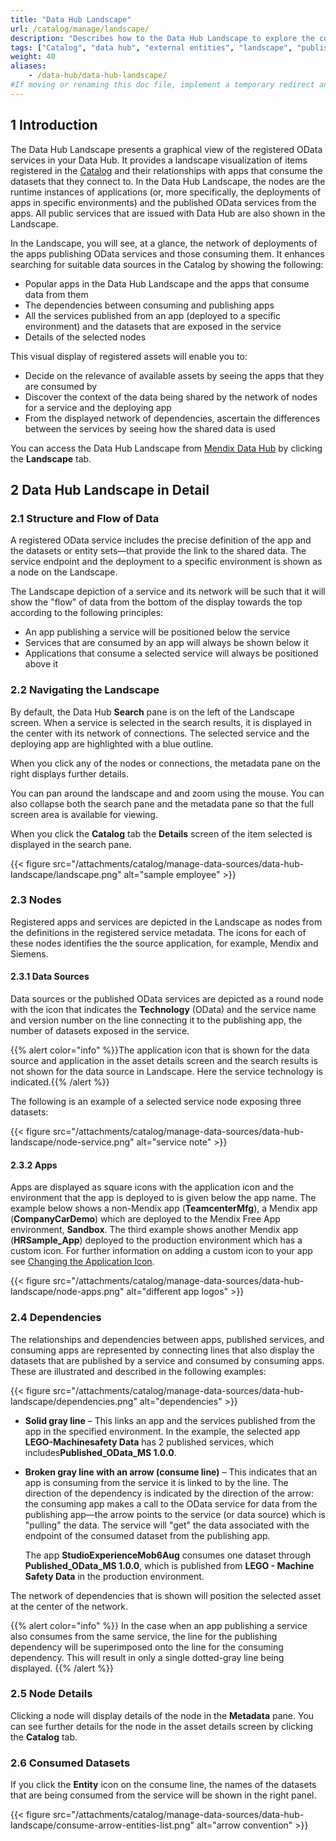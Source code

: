 ```yaml
---
title: "Data Hub Landscape"
url: /catalog/manage/landscape/
description: "Describes how to the Data Hub Landscape to explore the connections with registered assets."
tags: ["Catalog", "data hub", "external entities", "landscape", "published odata service"]
weight: 40
aliases:
    - /data-hub/data-hub-landscape/
#If moving or renaming this doc file, implement a temporary redirect and let the respective team know they should update the URL in the product. See Mapping to Products for more details. 
---
```


## 1 Introduction

The Data Hub Landscape presents a graphical view of the registered OData services in your Data Hub. It provides a landscape visualization of items registered in the [Catalog](/catalog/) and their relationships with apps that consume the datasets that they connect to. In the Data Hub Landscape, the nodes are the runtime instances of applications (or, more specifically, the deployments of apps in specific environments) and the published OData services from the apps. All public services that are issued with Data Hub are also shown in the Landscape.

In the Landscape, you will see, at a glance, the network of deployments of the apps publishing OData services and those consuming them. It enhances searching for suitable data sources in the Catalog by showing the following:

* Popular apps in the Data Hub Landscape and the apps that consume data from them
* The dependencies between consuming and publishing apps
* All the services published from an app (deployed to a specific environment) and the datasets that are exposed in the service
* Details of the selected nodes

This visual display of registered assets will enable you to:

* Decide on the relevance of available assets by seeing the apps that they are consumed by
* Discover the context of the data being shared by the network of nodes for a service and the deploying app
* From the displayed network of dependencies, ascertain the differences between the services by seeing how the shared data is used

You can access the Data Hub Landscape from [Mendix Data Hub](https://catalog.mendix.com/) by clicking the **Landscape** tab.

## 2 Data Hub Landscape in Detail

### 2.1 Structure and Flow of Data

A registered OData service includes the precise definition of the app and the datasets or entity sets—that provide the link to the shared data. The service endpoint and the deployment to a specific environment is shown as a node on the Landscape.

The Landscape depiction of a service and its network will be such that it will show the "flow" of data from the bottom of the display towards the top according to the following principles:

* An app publishing a service will be positioned below the service
* Services that are consumed by an app will always be shown below it
* Applications that consume a selected service will always be positioned above it

### 2.2 Navigating the Landscape

By default, the Data Hub **Search** pane is on the left of the Landscape screen. When a service is selected in the search results, it is displayed in the center with its network of connections. The selected service and the deploying app are highlighted with a blue outline.

When you click any of the nodes or connections, the metadata pane on the right displays further details.

You can pan around the landscape and and zoom using the mouse. You can also collapse both the search pane and the metadata pane so that the full screen area is available for viewing.

When you click the **Catalog** tab the **Details** screen of the item selected is displayed in the search pane.

{{< figure src="/attachments/catalog/manage-data-sources/data-hub-landscape/landscape.png" alt="sample employee" >}}

### 2.3 Nodes

Registered apps and services are depicted in the Landscape as nodes from the definitions in the registered service metadata. The icons for each of these nodes identifies the the source application, for example, Mendix and Siemens.

#### 2.3.1 Data Sources

Data sources or the published OData services are depicted as a round node with the icon that indicates the **Technology** (OData) and the service name and version number on the line connecting it to the publishing app, the number of datasets exposed in the service.

{{% alert color="info" %}}The application icon that is shown for the data source and application in the asset details screen and the search results is not shown for the data source in Landscape. Here the service technology is indicated.{{% /alert %}}

The following is an example of a selected service node exposing three datasets:

{{< figure src="/attachments/catalog/manage-data-sources/data-hub-landscape/node-service.png" alt="service  note" >}}

#### 2.3.2 Apps

Apps are displayed as square icons with the application icon and the environment that the app is deployed to is given below the app name. The example below shows a non-Mendix app (**TeamcenterMfg**), a Mendix app (**CompanyCarDemo**) which are deployed to the Mendix Free App environment, **Sandbox**. The third example shows another Mendix app (**HRSample_App**) deployed to the production environment which has a custom icon. For further information on adding a custom icon to your app see [Changing the Application Icon](/catalog/manage/curate/#application-icon).

{{< figure src="/attachments/catalog/manage-data-sources/data-hub-landscape/node-apps.png" alt="different app logos" >}}

### 2.4 Dependencies

The relationships and dependencies between apps, published services, and consuming apps are represented by connecting lines that also display the datasets that are published by a service and consumed by consuming apps. These are illustrated and described in the following examples:

{{< figure src="/attachments/catalog/manage-data-sources/data-hub-landscape/dependencies.png" alt="dependencies" >}}

* **Solid gray line** – This links an app and the services published from the app in the specified environment. In the example, the selected app **LEGO-Machinesafety Data** has 2 published services, which includes**Published_OData_MS 1.0.0**.
* **Broken gray line with an arrow (consume line)** – This indicates that an app is consuming from the service it is linked to by the line. The direction of the dependency is indicated by the direction of the arrow: the consuming app makes a call to the OData service for data from the publishing app—the arrow points to the service (or data source) which is "pulling" the data. The service will "get" the data associated with the endpoint of the consumed dataset from the publishing app.

    The app **StudioExperienceMob6Aug** consumes one dataset through **Published_OData_MS 1.0.0**, which is published from **LEGO - Machine Safety Data** in the production environment.

The network of dependencies that is shown will position the selected asset at the center of the network.

{{% alert color="info" %}}
In the case when an app publishing a service also consumes from the same service, the line for the publishing dependency will be superimposed onto the line for the consuming dependency. This will result in only a single dotted-gray line being displayed.
{{% /alert %}}

### 2.5 Node Details

Clicking a node will display details of the node in the **Metadata** pane. You can see further details for the node in the asset details screen by clicking the **Catalog** tab.

### 2.6 Consumed Datasets

If you click the **Entity** icon on the consume line, the names of the datasets that are being consumed from the service will be shown in the right panel.

{{< figure src="/attachments/catalog/manage-data-sources/data-hub-landscape/consume-arrow-entities-list.png" alt="arrow convention" >}}
